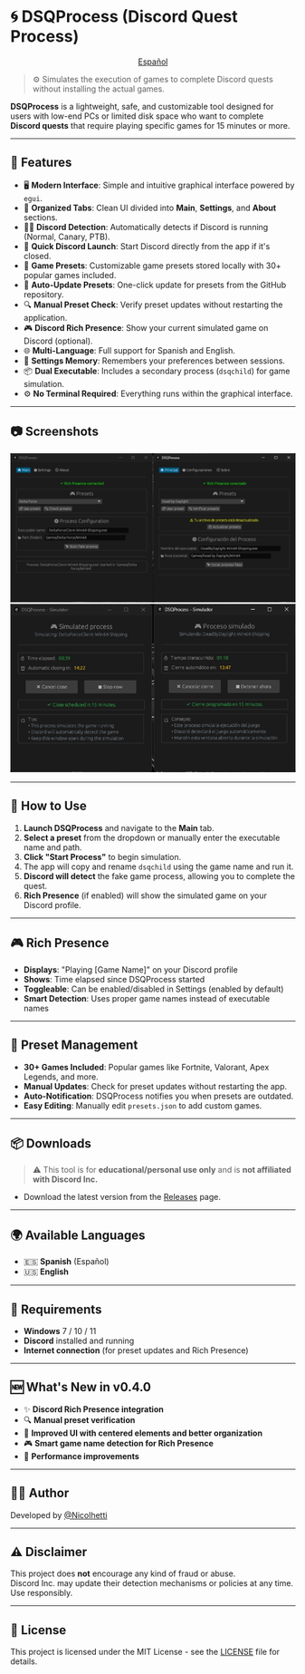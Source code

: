 # 🌀 DSQProcess (Discord Quest Process)

<p align="center">
  <a href="/README_es.md">Español</a>
</p>

> ⚙️ Simulates the execution of games to complete Discord quests without installing the actual games.

**DSQProcess** is a lightweight, safe, and customizable tool designed for users with low-end PCs or limited disk space who want to complete **Discord quests** that require playing specific games for 15 minutes or more.

---

## 🌟 Features

- 🖥️ **Modern Interface**: Simple and intuitive graphical interface powered by `egui`.
- 🧭 **Organized Tabs**: Clean UI divided into **Main**, **Settings**, and **About** sections.
- 🕵️‍♂️ **Discord Detection**: Automatically detects if Discord is running (Normal, Canary, PTB).
- 🔘 **Quick Discord Launch**: Start Discord directly from the app if it's closed.
- 📁 **Game Presets**: Customizable game presets stored locally with 30+ popular games included.
- 🔄 **Auto-Update Presets**: One-click update for presets from the GitHub repository.
- 🔍 **Manual Preset Check**: Verify preset updates without restarting the application.
- 🎮 **Discord Rich Presence**: Show your current simulated game on Discord (optional).
- 🌐 **Multi-Language**: Full support for Spanish and English.
- 💾 **Settings Memory**: Remembers your preferences between sessions.
- 📦 **Dual Executable**: Includes a secondary process (`dsqchild`) for game simulation.
- ⚙️ **No Terminal Required**: Everything runs within the graphical interface.

---

## 📷 Screenshots

![image-1](assets/image1.jpg)
![image-2](assets/image2.jpg)

---

## 🚀 How to Use

1. **Launch DSQProcess** and navigate to the **Main** tab.
2. **Select a preset** from the dropdown or manually enter the executable name and path.
3. **Click "Start Process"** to begin simulation.
4. The app will copy and rename `dsqchild` using the game name and run it.
5. **Discord will detect** the fake game process, allowing you to complete the quest.
6. **Rich Presence** (if enabled) will show the simulated game on your Discord profile.

---

## 🎮 Rich Presence

- **Displays**: "Playing [Game Name]" on your Discord profile
- **Shows**: Time elapsed since DSQProcess started
- **Toggleable**: Can be enabled/disabled in Settings (enabled by default)
- **Smart Detection**: Uses proper game names instead of executable names

---

## 🔄 Preset Management

- **30+ Games Included**: Popular games like Fortnite, Valorant, Apex Legends, and more.
- **Manual Updates**: Check for preset updates without restarting the app.
- **Auto-Notification**: DSQProcess notifies you when presets are outdated.
- **Easy Editing**: Manually edit `presets.json` to add custom games.

---

## 📦 Downloads

> ⚠️ This tool is for **educational/personal use only** and is **not affiliated with Discord Inc.**

- Download the latest version from the [Releases](https://github.com/Nicolhetti/DSQProcess/releases) page.

---

## 🌍 Available Languages

- 🇪🇸 **Spanish** (Español)
- 🇺🇸 **English** 

---

## 🔧 Requirements

- **Windows** 7 / 10 / 11
- **Discord** installed and running
- **Internet connection** (for preset updates and Rich Presence)

---

## 🆕 What's New in v0.4.0

- ✨ **Discord Rich Presence integration**
- 🔍 **Manual preset verification**
- 🎨 **Improved UI with centered elements and better organization**
- 🎮 **Smart game name detection for Rich Presence**
- 🚀 **Performance improvements**

---

## 👨‍💻 Author

Developed by [@Nicolhetti](https://github.com/Nicolhetti)  
<!-- *With a little help from Claude Sonnet 💻✨* -->

---

## ⚠️ Disclaimer

This project does **not** encourage any kind of fraud or abuse.  
Discord Inc. may update their detection mechanisms or policies at any time. Use responsibly.

---

## 📝 License

This project is licensed under the MIT License - see the [LICENSE](LICENSE) file for details.